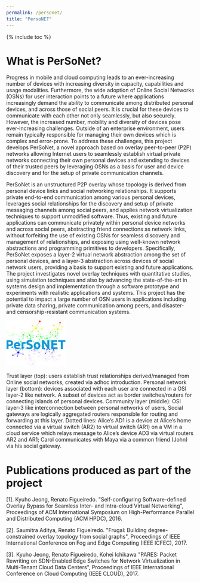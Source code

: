 ```yaml
---
permalink: /personet/
title: "PersoNET"
---
```

{% include toc %}

# <i class="fa fa-cubes" aria-hidden="true"></i>What is PerSoNet?

Progress in mobile and cloud computing leads to an ever-increasing number of devices with increasing diversity in capacity, capabilities and usage modalities. Furthermore, the wide adoption of Online Social Networks (OSNs) for user interaction points to a future where applications increasingly demand the ability to communicate among distributed personal devices, and across those of social peers. It is crucial for these devices to communicate with each other not only seamlessly, but also securely. However, the increased number, mobility and diversity of devices pose ever-increasing challenges. Outside of an enterprise environment, users remain typically responsible for managing their own devices which is complex and error-prone. To address these challenges, this project develops PerSoNet, a novel approach based on overlay peer-to-peer (P2P) networks allowing Internet users to seamlessly establish virtual private networks connecting their own personal devices and extending to devices of their trusted peers by leveraging OSNs as a basis for user and device discovery and for the setup of private communication channels.

PerSoNet is an unstructured P2P overlay whose topology is derived from personal device links and social networking relationships. It supports private end-to-end communication among various personal devices, leverages social relationships for the discovery and setup of private messaging channels among social peers, and applies network virtualization techniques to support unmodified software. Thus, existing and future applications can communicate privately within personal device networks and across social peers, abstracting friend connections as network links, without forfeiting the use of existing OSNs for seamless discovery and management of relationships, and exposing using well-known network abstractions and programming primitives to developers. Specifically, PerSoNet exposes a layer-2 virtual network abstraction among the set of personal devices, and a layer-3 abstraction across devices of social network users, providing a basis to support existing and future applications. The project investigates novel overlay techniques with quantitative studies, using simulation techniques and also by advancing the state-of-the-art in systems design and implementation through a software prototype and experiments with realistic applications and systems. This project has the potential to impact a large number of OSN users in applications including private data sharing, private communication among peers, and disaster- and censorship-resistant communication systems.

![PersoNet](../assets/images/personet.jpg)

Trust layer (top): users establish trust relationships derived/managed from Online social networks, created via adhoc introduction. Personal network layer (bottom): devices associated with each user are connected in a OSI layer-2 like network. A subset of devices act as border switches/routers for connecting islands of personal devices. Community layer (middle): OSI layer-3 like interconnection between personal networks of users, Social gateways are logically aggregated routers responsible for routing and forwarding at this layer. Dotted lines: Alice’s AD1 is a device at Alice’s home connected via a virtual switch (AR2) to virtual switch (AR1) on a VM in a cloud service which relays message to Alice’s device AD3 via virtual routers AR2 and AR1; Carol communicates with Maya via a common friend (John) via his social gateway.

# <i class="fa fa-cubes" aria-hidden="true"></i>Publications produced as part of the project

[1]. Kyuho Jeong, Renato Figueiredo. "Self-configuring Software-defined Overlay Bypass for Seamless Inter- and Intra-cloud Virtual Networking", Proceedings of ACM International Symposium on High-Performance Parallel and Distributed Computing (ACM HPDC), 2016.

[2]. Saumitra Aditya, Renato Figueiredo. "Frugal: Building degree-constrained overlay topology from social graphs", Proceedings of IEEE International Conference on Fog and Edge Computing (IEEE ICFEC), 2017.

[3]. Kyuho Jeong, Renato Figueiredo, Kohei Ichikawa "PARES: Packet Rewriting on SDN-Enabled Edge Switches for Network Virtualization in Multi-Tenant Cloud Data Centers", Proceedings of IEEE International Conference on Cloud Computing (IEEE CLOUD), 2017.